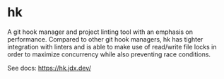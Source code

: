 # hk

A git hook manager and project linting tool with an emphasis on performance. Compared to other
git hook managers, hk has tighter integration with linters and is able to make use of read/write
file locks in order to maximize concurrency while also preventing race conditions.

See docs: https://hk.jdx.dev/
